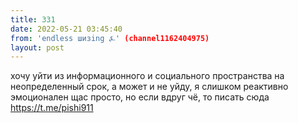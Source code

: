 ```yaml
---
title: 331
date: 2022-05-21 03:45:40
from: 'endless шизing ⍼' (channel1162404975)
layout: post
---
```


хочу уйти из информационного и социального пространства на неопределенный срок, а может и не уйду, я слишком реактивно эмоционален щас просто, но если вдруг чё, то писать сюда https://t.me/pishi911
